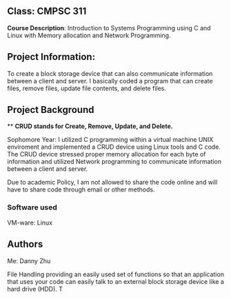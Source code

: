 

## Class: CMPSC 311

**Course Description**: Introduction to Systems Programming using C and Linux with Memory allocation and Network Programming.

## Project Information:

To create a block storage device that can also communicate information between a client and server. I basically coded a program that can create files, remove files, update file contents, and delete files.

## Project Background

** **CRUD stands for Create, Remove, Update, and Delete.**

Sophomore Year: I utilized C programming within a virtual machine UNIX enviroment and implemented a CRUD device using Linux tools and C code. The CRUD device stressed proper memory allocation for each byte of information and utilized Network programming to communicate information between a client and server. 

Due to academic Policy, I am not allowed to share the code online and will have to share code through email or other methods.


### Software used

VM-ware: Linux


## Authors

Me: Danny Zhu


File Handling
providing an easily used set of functions
so that an application that uses your code can easily talk to an external block storage device like a hard drive
(HDD). T
